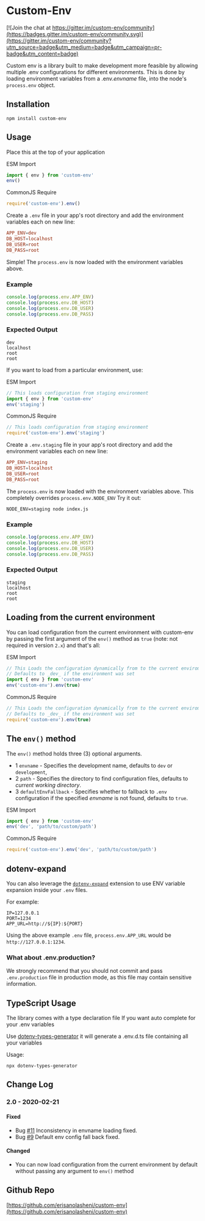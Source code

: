# Custom-Env

[![Join the chat at https://gitter.im/custom-env/community](https://badges.gitter.im/custom-env/community.svg)](https://gitter.im/custom-env/community?utm_source=badge&utm_medium=badge&utm_campaign=pr-badge&utm_content=badge)

Custom env is a library built to make development more feasible by allowing multiple .env configurations for different environments. This is done by loading environment variables from a .env._envname_ file, into the node's `process.env` object.

## Installation

`npm install custom-env`

## Usage

Place this at the top of your application

ESM Import
```javascript // Default configuration
import { env } from 'custom-env'
env()
```

CommonJS Require
```javascript // Default configuration
require('custom-env').env()
```
Create a `.env` file in your app's root directory and add the environment variables each on new line:

```toml
APP_ENV=dev
DB_HOST=localhost
DB_USER=root
DB_PASS=root
```

Simple! The `process.env` is now loaded with the environment variables above.

### Example

```javascript
console.log(process.env.APP_ENV)
console.log(process.env.DB_HOST)
console.log(process.env.DB_USER)
console.log(process.env.DB_PASS)
```

### Expected Output

```
dev
localhost
root
root
```

If you want to load from a particular environment, use:

ESM Import
```javascript
// This loads configuration from staging environment
import { env } from 'custom-env'
env('staging')
```

CommonJS Require
```javascript
// This loads configuration from staging environment
require('custom-env').env('staging')
```

Create a `.env.staging` file in your app's root directory and add the environment variables each on new line:

```toml
APP_ENV=staging
DB_HOST=localhost
DB_USER=root
DB_PASS=root
```

The `process.env` is now loaded with the environment variables above.
This completely overrides `process.env.NODE_ENV`
Try it out:

```
NODE_ENV=staging node index.js
```

### Example

```javascript
console.log(process.env.APP_ENV)
console.log(process.env.DB_HOST)
console.log(process.env.DB_USER)
console.log(process.env.DB_PASS)
```

### Expected Output

```
staging
localhost
root
root
```

## Loading from the current environment

You can load configuration from the current environment with custom-env by passing the first argument of the `env()` method as `true` (note: not required in version `2.x`) and that's all:

ESM Import
```javascript // Default configuration
// This Loads the configuration dynamically from to the current enviroment
// Defaults to _dev_ if the environment was set
import { env } from 'custom-env'
env('custom-env').env(true)
```

CommonJS Require
```javascript
// This Loads the configuration dynamically from to the current enviroment
// Defaults to _dev_ if the environment was set
require('custom-env').env(true)
```

## The `env()` method

The `env()` method holds three (3) optional arguments.
* 1 `envname` - Specifies the development name, defaults to `dev` or `development`,
* 2 `path` - Specifies the directory to find configuration files, defaults to _current working directory_.
* 3 `defaultEnvFallback` - Specifies whether to fallback to `.env` configuration if the specified _envname_ is not found, defaults to `true`.

ESM Import
```javascript
import { env } from 'custom-env'
env('dev', 'path/to/custom/path')
```

CommonJS Require
```javascript
require('custom-env').env('dev', 'path/to/custom/path')
```

## dotenv-expand

You can also leverage the [`dotenv-expand`](https://github.com/motdotla/dotenv-expand) extension to use ENV variable expansion inside your `.env` files.

For example:

```
IP=127.0.0.1
PORT=1234
APP_URL=http://${IP}:${PORT}
```

Using the above example `.env` file, `process.env.APP_URL` would be `http://127.0.0.1:1234`.


### What about .env.production?
We strongly recommend that you should not commit and pass `.env.production` file in production mode, as this file may contain sensitive information.


## TypeScript Usage
The library comes with a type declaration file
If you want auto complete for your .env variables

Use [dotenv-types-generator](https://github.com/saulmaldonado/dotenv-types-generator) it will generate a .env.d.ts file containing all your variables

Usage:
```
npx dotenv-types-generator
```





## Change Log
### 2.0 - 2020-02-21
#### Fixed
* Bug [#11](https://github.com/erisanolasheni/custom-env/issues/11) Inconsistency in envname loading fixed.
* Bug [#9](https://github.com/erisanolasheni/custom-env/issues/9) Default env config fall back fixed.

#### Changed
* You can now load configuration from the current environment by default without passing any argument to `env()` method


## Github Repo
[https://github.com/erisanolasheni/custom-env](https://github.com/erisanolasheni/custom-env)
